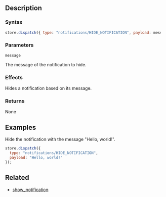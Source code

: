 ## Description

### Syntax

```javascript
store.dispatch({ type: "notifications/HIDE_NOTIFICATION", payload: message });
```

### Parameters

`message`

The message of the notification to hide.

### Effects

Hides a notification based on its message.

### Returns

None

## Examples

Hide the notification with the message "Hello, world!".

```javascript
store.dispatch({
  type: "notifications/HIDE_NOTIFICATION",
  payload: "Hello, world!"
});
```

## Related

- [show_notification](./show_notification.md)
